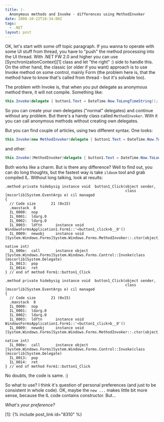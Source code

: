 ```yaml
---
title: |-
  Anonymous methods and Invoke - differences using MethodInvoker
date: 2008-10-22T18:34:00Z
tags:
  - .NET
layout: post
---
```

OK, let's start with some off topic paragraph. If you wanna to operate with some UI stuff from thread, you have to "push" the method processing into the UI thread. With .NET FW 2.0 and higher you can use [SynchronizationContext][1] class and let "the right" :) side to handle this. On the other hand, the classic (or older if you want) approach is to use Invoke method on some control, mainly Form (the problem here is, that the method have to know that's called from thread - but it's solvable too). 

The problem with Invoke is, that when you put delegate as anonymous method there, it will not compile. Something like:

```csharp
this.Invoke(delegate { button1.Text = DateTime.Now.ToLongTimeString(); });
```

So you can create your own delegates ("normal" delegates) and continue without any problem. But there's a handy class called `MethodInvoker`. With it you can call anonymous methods without creating own delegates.

But you can find couple of articles, using two different syntax. One looks:

```csharp
this.Invoke(new MethodInvoker(delegate { button1.Text = DateTime.Now.ToLongTimeString(); }));
```

and other:

```csharp
this.Invoke((MethodInvoker)delegate { button1.Text = DateTime.Now.ToLongTimeString(); });
```

Both works like a charm. But is there any difference? Well to find out, you can do long thoughts, but the fastest way is take `ildasm` tool and grab compiled IL. Without long talking, look at results:

```text
.method private hidebysig instance void  button1_Click(object sender,
                                                       class [mscorlib]System.EventArgs e) cil managed
{
  // Code size       21 (0x15)
  .maxstack  8
  IL_0000:  nop
  IL_0001:  ldarg.0
  IL_0002:  ldarg.0
  IL_0003:  ldftn      instance void WindowsFormsApplication1.Form1::'<button1_click>b__0'()
  IL_0009:  newobj     instance void [System.Windows.Forms]System.Windows.Forms.MethodInvoker::.ctor(object,
                                                                                                     native int)
  IL_000e:  call       instance object [System.Windows.Forms]System.Windows.Forms.Control::Invoke(class [mscorlib]System.Delegate)
  IL_0013:  pop
  IL_0014:  ret
} // end of method Form1::button1_Click
```

```text
.method private hidebysig instance void  button1_Click(object sender,
                                                       class [mscorlib]System.EventArgs e) cil managed
{
  // Code size       21 (0x15)
  .maxstack  8
  IL_0000:  nop
  IL_0001:  ldarg.0
  IL_0002:  ldarg.0
  IL_0003:  ldftn      instance void WindowsFormsApplication1.Form1::'<button1_click>b__0'()
  IL_0009:  newobj     instance void [System.Windows.Forms]System.Windows.Forms.MethodInvoker::.ctor(object,
                                                                                                     native int)
  IL_000e:  call       instance object [System.Windows.Forms]System.Windows.Forms.Control::Invoke(class [mscorlib]System.Delegate)
  IL_0013:  pop
  IL_0014:  ret
} // end of method Form1::button1_Click
```

No doubts, the code is same. :)

So what to use? I think it's question of personal preferences (and just to be consistent in whole code). OK, maybe the `new ...` makes little bit more sense, because the IL code contains constructor. But...

_What's your preference?_

[1]: {% include post_link id="8310" %}